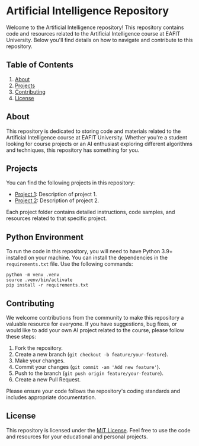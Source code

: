 # Artificial Intelligence Repository

Welcome to the Artificial Intelligence repository! This repository contains code and resources related to the Artificial Intelligence course at EAFIT University. Below you'll find details on how to navigate and contribute to this repository.

## Table of Contents

1. [About](#about)
2. [Projects](#projects)
3. [Contributing](#contributing)
4. [License](#license)

## About

This repository is dedicated to storing code and materials related to the Artificial Intelligence course at EAFIT University. Whether you're a student looking for course projects or an AI enthusiast exploring different algorithms and techniques, this repository has something for you.

## Projects

You can find the following projects in this repository:

- [Project 1](https://github.com/calzateu/Artificial-Intelligence/tree/main/project_1): Description of project 1.
- [Project 2](https://github.com/calzateu/Artificial-Intelligence/tree/main/project_2): Description of project 2.

Each project folder contains detailed instructions, code samples, and resources related to that specific project.

## Python Environment

To run the code in this repository, you will need to have Python 3.9+ installed on your machine. You can install the dependencies in the `requirements.txt` file. Use the following commands:

```
python -m venv .venv
source .venv/bin/activate
pip install -r requirements.txt
```

## Contributing

We welcome contributions from the community to make this repository a valuable resource for everyone. If you have suggestions, bug fixes, or would like to add your own AI project related to the course, please follow these steps:

1. Fork the repository.
2. Create a new branch (`git checkout -b feature/your-feature`).
3. Make your changes.
4. Commit your changes (`git commit -am 'Add new feature'`).
5. Push to the branch (`git push origin feature/your-feature`).
6. Create a new Pull Request.

Please ensure your code follows the repository's coding standards and includes appropriate documentation.

## License

This repository is licensed under the [MIT License](LICENSE). Feel free to use the code and resources for your educational and personal projects.

